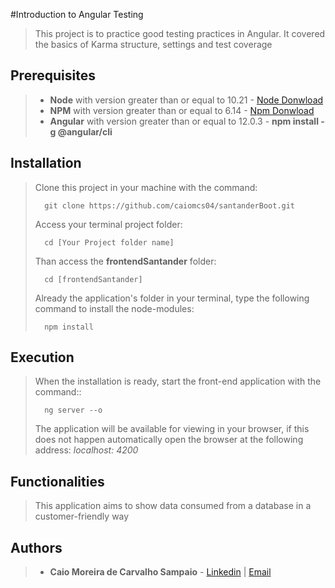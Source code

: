 
#Introduction to Angular Testing

>This project is to practice good testing practices in Angular. It covered the basics of Karma structure, settings and test coverage

## Prerequisites

> - **Node** with version greater than or equal to 10.21 - [Node Donwload](https://nodejs.org/pt-br/download/)
> - **NPM**  with version greater than or equal to 6.14 - [Npm Donwload](https://www.npmjs.com/package/download)
> - **Angular** with version greater than or equal to 12.0.3 - **npm install -g @angular/cli**

## Installation

> Clone this project in your machine with the command:
> ```
> 	git clone https://github.com/caiomcs04/santanderBoot.git
> ```
>Access your terminal project folder:
> ```
> 	cd [Your Project folder name]
> ```
> Than access the **frontendSantander** folder:
> ```
> 	cd [frontendSantander]
> ```
> Already the application's folder in your terminal, type the following command to install the node-modules:
> ```
> 	npm install
> ```

## Execution

>  When the installation is ready, start the front-end application with the command::
> ```
> 	ng server --o
> ```
>The application will be available for viewing in your browser, if this does not happen automatically open the browser at the following address: _localhost: 4200_

## Functionalities

> This application aims to show data consumed from a database in a customer-friendly way

## Authors

> - **Caio Moreira de Carvalho Sampaio** - [Linkedin](https://www.linkedin.com/in/caio-sampaio-b02a3669/) | [Email](caio6c@yahoo.com.br)

